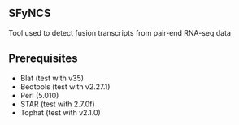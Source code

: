 ## SFyNCS
Tool used to detect fusion transcripts from pair-end RNA-seq data

## Prerequisites
- Blat (test with v35)
- Bedtools (test with v2.27.1)
- Perl (5.010)
- STAR (test with 2.7.0f)
- Tophat (test with v2.1.0)
